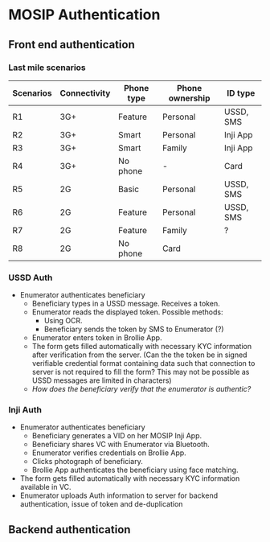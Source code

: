 # MOSIP Authentication

## Front end authentication

### Last mile scenarios

| Scenarios | Connectivity | Phone type | Phone ownership | ID type   |
| --------- | ------------ | ---------- | --------------- | --------- |
| R1        | 3G+          | Feature    | Personal        | USSD, SMS |
| R2        | 3G+          | Smart      | Personal        | Inji App  |
| R3        | 3G+          | Smart      | Family          | Inji App  |
| R4        | 3G+          | No phone   | -               | Card      |
| R5        | 2G           | Basic      | Personal        | USSD, SMS |
| R6        | 2G           | Feature    | Personal        | USSD, SMS |
| R7        | 2G           | Feature    | Family          | ?         |
| R8        | 2G           | No phone   | Card            |           |

### USSD Auth

* Enumerator authenticates beneficiary
  * Beneficiary types in a USSD message. Receives a token.
  * Enumerator reads the displayed token. Possible methods:
    * Using OCR.
    * Beneficiary sends the token by SMS to Enumerator (?)
  * Enumerator enters token in Brollie App.
  * The form gets filled automatically with necessary KYC information after verification from the server. (Can the the token be in signed verifiable credential format containing data such that connection to server is not required to fill the form? This may not be possible as USSD messages are limited in characters)
  * _How does the beneficiary verify that the enumerator is authentic?_

### Inji Auth

* Enumerator authenticates beneficiary&#x20;
  * Beneficiary generates a VID on her MOSIP Inji App.&#x20;
  * Beneficiary shares VC with Enumerator via Bluetooth.&#x20;
  * Enumerator verifies credentials on Brollie App.&#x20;
  * Clicks photograph of beneficiary.&#x20;
  * Brollie App authenticates the beneficiary using face matching.&#x20;
* The form gets filled automatically with necessary KYC information available in VC.
* &#x20;Enumerator uploads Auth information to server for backend authentication, issue of token and de-duplication



## Backend authentication
